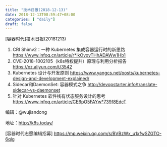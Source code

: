 ```yaml
--- 
title: "技术日报(2018-12-13)" 
date: 2018-12-13T08:59:47+08:00
categories: [ "daily"]
draft: false
---
```

[容器时代]技术日报(20181213)

1. CRI Shimv2：一种 Kubernetes 集成容器运行时的新思路 https://www.infoq.cn/article/r*ikOvovTHhADAWw1Hb1
2. CVE-2018-1002105（k8s特权提升）原理与利用分析报告 https://xz.aliyun.com/t/3542
3. Kubernetes 设计与开发原则 https://www.yangcs.net/posts/kubernetes-design-and-development-explained/
4. Sidecar和DaemonSet: 容器模式之争 http://devopstarter.info/translate-sidecar-vs-daemonset
5. 针对 Kubernetes 软件栈有状态服务设计的思考 https://www.infoq.cn/article/CE6pO5FAYw*739f8EdcT

编辑：@wujiandong

地址：http://k8s.today/

[容器时代志愿编辑招募] https://mp.weixin.qq.com/s/BVBzWx_u1xfwSZGTO-6qlg
